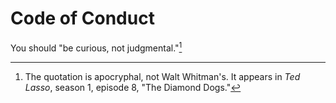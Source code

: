 <!--
Copyright (c) 2022–2023 Eikloof
SPDX-License-Identifier: BSD-2-Clause-Patent
-->
# Code of Conduct

You should "be curious, not judgmental."[^Whitman]

[^Whitman]: The quotation is apocryphal, not Walt Whitman's. It appears in *Ted Lasso*, season 1, episode 8, "The Diamond Dogs."
